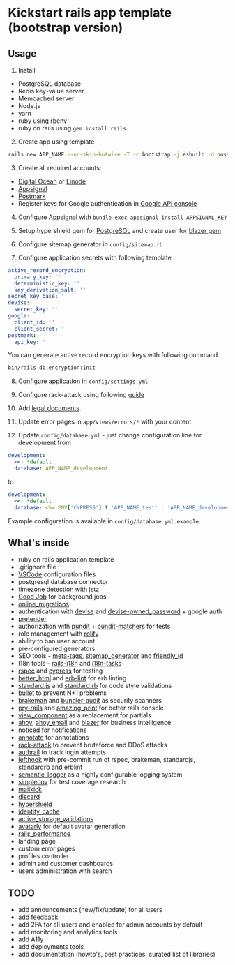 # Kickstart rails app template (bootstrap version)

## Usage

1. Install 
- PostgreSQL database
- Redis key-value server
- Memcached server
- Node.js
- yarn
- ruby using rbenv
- ruby on rails using `gem install rails`

2. Create app using template

```bash
rails new APP_NAME --no-skip-hotwire -T -c bootstrap -j esbuild -d postgresql -m https://raw.githubusercontent.com/alec-c4/ks-rails-bootstrap/master/template.rb
```

3. Create all required accounts:

- [Digital Ocean](https://m.do.co/c/cfc852e7f0e6) or [Linode](https://www.linode.com/?r=163287613c0644b17ccd5aad43f40bdf9b0b0e2f)
- [Appsignal](https://appsignal.com/r/53a0242a45)
- [Postmark](https://postmarkapp.com)
- Register keys for Google authentication in [Google API console](https://console.cloud.google.com/apis/)

4. Configure Appsignal with `bundle exec appsignal install APPSIGNAL_KEY`

5. Setup hypershield gem for [PostgreSQL](https://github.com/ankane/hypershield#postgres) and create user for [blazer gem](https://github.com/ankane/blazer#permissions)

6. Configure sitemap generator in `config/sitemap.rb`

7. Configure application secrets with following template

```yaml
active_record_encryption:
  primary_key: ''
  deterministic_key: ''
  key_derivation_salt: ''
secret_key_base: ''
devise:
  secret_key: ''
google:
  client_id: ''
  client_secret: ''
postmark:
  api_key: ''
```

You can generate active record encryption keys with following command

```bash
bin/rails db:encryption:init
```

8. Configure application in  `config/settings.yml`

9. Configure rack-attack using following [guide](https://expeditedsecurity.com/blog/ultimate-guide-to-rack-attack/)

10. Add [legal documents](https://github.com/ankane/awesome-legal).

11. Update error pages in `app/views/errors/*` with your content 

12. Update `config/database.yml`  -  just change configuration line for development from

```yml
development:
  <<: *default
  database: APP_NAME_development
```

to

```yml
development:
  <<: *default
  database: <%= ENV['CYPRESS'] ? 'APP_NAME_test' : 'APP_NAME_development' %>
```

Example configuration is available in `config/database.yml.example`

## What's inside

- ruby on rails application template 
- .gitignore file
- [VSCode](https://code.visualstudio.com/) configuration files
- postgresql database connector
- timezone detection with [jstz](https://github.com/iansinnott/jstz)
- [Good Job](https://github.com/bensheldon/good_job) for background jobs
- [online_migrations](https://github.com/fatkodima/online_migrations)
- authentication with [devise](https://github.com/heartcombo/devise) and [devise-pwned_password](https://github.com/michaelbanfield/devise-pwned_password) + google auth
- [pretender](https://github.com/ankane/pretender)
- authorization with [pundit](https://github.com/varvet/pundit) + [pundit-matchers](https://github.com/chrisalley/pundit-matchers) for tests
- role management with [rolify](https://github.com/RolifyCommunity/rolify)
- ability to ban user account
- pre-configured generators
- SEO tools - [meta-tags](https://github.com/kpumuk/meta-tags), [sitemap_generator](http://github.com/kjvarga/sitemap_generator) and [friendly_id](https://github.com/norman/friendly_id)
- I18n tools - [rails-i18n](http://github.com/svenfuchs/rails-i18n) and [i18n-tasks](https://github.com/glebm/i18n-tasks)
- [rspec](https://rspec.info) and [cypress](https://cypress.io) for testing
- [better_html](https://github.com/Shopify/better-html) and [erb-lint](https://github.com/Shopify/erb-lint) for erb linting
- [standard.js](https://standardjs.com) and [standard.rb](https://github.com/testdouble/standard) for code style validations
- [bullet](https://github.com/flyerhzm/bullet) to prevent N+1 problems
- [brakeman](https://github.com/presidentbeef/brakeman) and [bundler-audit](https://github.com/postmodern/bundler-audit) as security scanners
- [pry-rails](https://github.com/rweng/pry-rails) and [amazing_print](https://github.com/amazing-print/amazing_print) for better rails console
- [view_component](https://viewcomponent.org/) as a replacement for partials
- [ahoy](https://github.com/ankane/ahoy), [ahoy_email](https://github.com/ankane/ahoy_email) and [blazer](https://github.com/ankane/blazer) for business intelligence
- [noticed](https://github.com/excid3/noticed) for notifications
- [annotate](https://github.com/ctran/annotate_models) for annotations
- [rack-attack](https://github.com/rack/rack-attack) to prevent bruteforce and DDoS attacks 
- [authrail](https://github.com/ankane/authtrail) to track login attempts
- [lefthook](https://github.com/evilmartians/lefthook) with pre-commit run of rspec, brakeman, standardjs, standardrb and erblint
- [semantic_logger](https://github.com/reidmorrison/semantic_logger) as a highly configurable logging system
- [simplecov](https://github.com/simplecov-ruby/simplecov) for test coverage research
- [mailkick](https://github.com/ankane/mailkick)
- [discard](https://github.com/jhawthorn/discard)
- [hypershield](https://github.com/ankane/hypershield)
- [identity_cache](https://github.com/Shopify/identity_cache)
- [active_storage_validations](https://github.com/igorkasyanchuk/active_storage_validations)
- [avatarly](https://github.com/lucek/avatarly) for default avatar generation
- [rails_performance](https://github.com/igorkasyanchuk/rails_performance)
- landing page
- custom error pages
- profiles controller
- admin and customer dashboards
- users administration with search

## TODO

- add announcements (new/fix/update) for all users
- add feedback
- add 2FA for all users and enabled for admin accounts by default
- add monitoring and analytics tools
- add A11y
- add deployments tools
- add documentation (howto's, best practices, curated list of libraries)